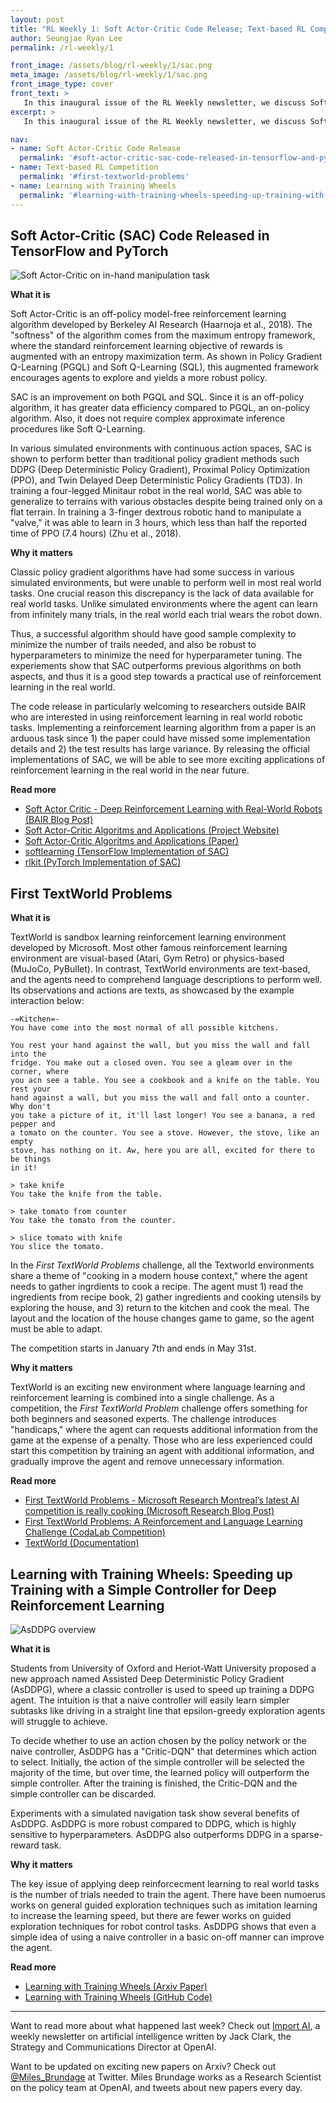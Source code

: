 ```yaml
---
layout: post
title: "RL Weekly 1: Soft Actor-Critic Code Release; Text-based RL Competition; Learning with Training Wheels"
author: Seungjae Ryan Lee
permalink: /rl-weekly/1

front_image: /assets/blog/rl-weekly/1/sac.png
meta_image: /assets/blog/rl-weekly/1/sac.png
front_image_type: cover
front_text: >
   In this inaugural issue of the RL Weekly newsletter, we discuss Soft Actor-Critic (SAC) from BAIR, the new TextWorld competition by Microsoft Research, and AsDDPG from University of Oxford and Heriot-Watt University.
excerpt: >
   In this inaugural issue of the RL Weekly newsletter, we discuss Soft Actor-Critic (SAC) from BAIR, the new TextWorld competition by Microsoft Research, and AsDDPG from University of Oxford and Heriot-Watt University.

nav:
- name: Soft Actor-Critic Code Release
  permalink: '#soft-actor-critic-sac-code-released-in-tensorflow-and-pytorch'
- name: Text-based RL Competition
  permalink: '#first-textworld-problems'
- name: Learning with Training Wheels
  permalink: '#learning-with-training-wheels-speeding-up-training-with-a-simple-controller-for-deep-reinforcement-learning'
---
```


## Soft Actor-Critic (SAC) Code Released in TensorFlow and PyTorch

<div class="w50" style="margin: 0 auto;">
  <img src="{{ absolute_url }}/assets/blog/rl-weekly/1/sac.png" alt="Soft Actor-Critic on in-hand manipulation task">
</div>

**What it is**

Soft Actor-Critic is an off-policy model-free reinforcement learning algorithm developed by Berkeley AI Research (Haarnoja et al., 2018). The "softness" of the algorithm comes from the maximum entropy framework, where the standard reinforcement learning objective of rewards is augmented with an entropy maximization term. As shown in Policy Gradient Q-Learning (PGQL) and Soft Q-Learning (SQL), this augmented framework encourages agents to explore and yields a more robust policy.

SAC is an improvement on both PGQL and SQL. Since it is an off-policy algorithm, it has greater data efficiency compared to PGQL, an on-policy algorithm. Also, it does not require complex approximate inference procedures like Soft Q-Learning.

In various simulated environments with continuous action spaces, SAC is shown to perform better than traditional policy gradient methods such DDPG (Deep Deterministic Policy Gradient), Proximal Policy Optimization (PPO), and Twin Delayed Deep Deterministic Policy Gradients (TD3). In training a four-legged Minitaur robot in the real world, SAC was able to generalize to terrains with various obstacles despite being trained only on a flat terrain. In training a 3-finger dextrous robotic hand to manipulate a "valve," it was able to learn in 3 hours, which less than half the reported time of PPO (7.4 hours) (Zhu et al., 2018).

**Why it matters**

Classic policy gradient algorithms have had some success in various simulated environments, but were unable to perform well in most real world tasks. One crucial reason this discrepancy is the lack of data available for real world tasks. Unlike simulated environments where the agent can learn from infinitely many trials, in the real world each trial wears the robot down.

Thus, a successful algorithm should have good sample complexity to minimize the number of trails needed, and also be robust to hyperparameters to minimize the need for hyperparameter tuning. The experiements show that SAC outperforms previous algorithms on both aspects, and thus it is a good step towards a practical use of reinforcement learning in the real world.

The code release in particularly welcoming to researchers outside BAIR who are interested in using reinforcement learning in real world robotic tasks. Implementing a reinforcement learning algorithm from a paper is an arduous task since 1) the paper could have missed some implementation details and 2) the test results has large variance. By releasing the official implementations of SAC, we will be able to see more exciting applications of reinforcement learning in the real world in the near future.

**Read more**

- [Soft Actor Critic - Deep Reinforcement Learning with Real-World Robots (BAIR Blog Post)](https://bair.berkeley.edu/blog/2018/12/14/sac/)
- [Soft Actor-Critic Algoritms and Applications (Project Website)](https://sites.google.com/view/sac-and-applications)
- [Soft Actor-Critic Algoritms and Applications (Paper)](https://drive.google.com/file/d/1J8gZXJN0RqH-TkTh4UEikYSy8AqPTy9x/view)
- [softlearning (TensorFlow Implementation of SAC)](https://github.com/rail-berkeley/softlearning)
- [rlkit (PyTorch Implementation of SAC)](https://github.com/vitchyr/rlkit)



## First TextWorld Problems

**What it is**

TextWorld is sandbox learning reinforcement learning environment developed by Microsoft. Most other famous reinforcement learning environment are visual-based (Atari, Gym Retro) or physics-based (MuJoCo, PyBullet). In contrast, TextWorld environments are text-based, and the agents need to comprehend language descriptions to perform well. Its observations and actions are texts, as showcased by the example interaction below:

```
-=Kitchen=-
You have come into the most normal of all possible kitchens.

You rest your hand against the wall, but you miss the wall and fall into the
fridge. You make out a closed oven. You see a gleam over in the corner, where
you acn see a table. You see a cookbook and a knife on the table. You rest your
hand against a wall, but you miss the wall and fall onto a counter. Why don't
you take a picture of it, it'll last longer! You see a banana, a red pepper and
a tomato on the counter. You see a stove. However, the stove, like an empty
stove, has nothing on it. Aw, here you are all, excited for there to be things
in it!

> take knife
You take the knife from the table.

> take tomato from counter
You take the tomato from the counter.

> slice tomato with knife
You slice the tomato.
```

In the *First TextWorld Problems* challenge, all the Textworld environments share a theme of "cooking in a modern house context," where the agent needs to gather ingrdients to cook a recipe. The agent must 1) read the ingredients from recipe book, 2) gather ingredients and cooking utensils by exploring the house, and 3) return to the kitchen and cook the meal. The layout and the location of the house changes game to game, so the agent must be able to adapt.

The competition starts in January 7th and ends in May 31st. 

**Why it matters**

TextWorld is an exciting new environment where language learning and reinforcement learning is combined into a single challenge. As a competition, the *First TextWorld Problem* challenge offers something for both beginners and seasoned experts. The challenge introduces "handicaps," where the agent can requests additional information from the game at the expense of a penalty. Those who are less experienced could start this competition by training an agent with additional information, and gradually improve the agent and remove unnecessary information.

**Read more**

- [First TextWorld Problems - Microsoft Research Montreal’s latest AI competition is really cooking (Microsoft Research Blog Post)](https://www.microsoft.com/en-us/research/blog/first-textworld-problems-microsoft-research-montreals-latest-ai-competition-is-really-cooking/)
- [First TextWorld Problems: A Reinforcement and Language Learning Challenge (CodaLab Competition)](https://competitions.codalab.org/competitions/20865)
- [TextWorld (Documentation)](https://textworld.readthedocs.io/en/latest/)

## Learning with Training Wheels: Speeding up Training with a Simple Controller for Deep Reinforcement Learning

<div class="w50" style="margin: 0 auto;">
  <img src="{{ absolute_url }}/assets/blog/rl-weekly/1/asddpg.png" alt="AsDDPG overview">
</div>

**What it is**

Students from University of Oxford and Heriot-Watt University proposed a new approach named Assisted Deep Deterministic Policy Gradient (AsDDPG), where a classic controller is used to speed up training a DDPG agent. The intuition is that a naive controller will easily learn simpler subtasks like driving in a straight line that epsilon-greedy exploration agents will struggle to achieve.

To decide whether to use an action chosen by the policy network or the naive controller, AsDDPG has a "Critic-DQN" that determines which action to select. Initially, the action of the simple controller will be selected the majority of the time, but over time, the learned policy will outperform the simple controller. After the training is finished, the Critic-DQN and the simple controller can be discarded.

Experiments with a simulated navigation task show several benefits of AsDDPG. AsDDPG is more robust compared to DDPG, which is highly sensitive to hyperparameters. AsDDPG also outperforms DDPG in a sparse-reward task.

**Why it matters**

The key issue of applying deep reinforcecment learning to real world tasks is the number of trials needed to train the agent. There have been numoerus works on general guided exploration techniques such as imitation learning to increase the learning speed, but there are fewer works on guided exploration techniques for robot control tasks. AsDDPG shows that even a simple idea of using a naive controller in a basic on-off manner can improve the agent.

**Read more**

- [Learning with Training Wheels (Arxiv Paper)](https://arxiv.org/abs/1812.05027)
- [Learning with Training Wheels (GitHub Code)](https://github.com/xie9187/AsDDPG)

---

Want to read more about what happened last week? Check out [Import AI](https://jack-clark.net/), a weekly newsletter on artificial intelligence written by Jack Clark, the Strategy and Communications Director at OpenAI.

Want to be updated on exciting new papers on Arxiv? Check out [@Miles_Brundage](https://twitter.com/Miles_Brundage) at Twitter. Miles Brundage works as a Research Scientist on the policy team at OpenAI, and tweets about new papers every day.
